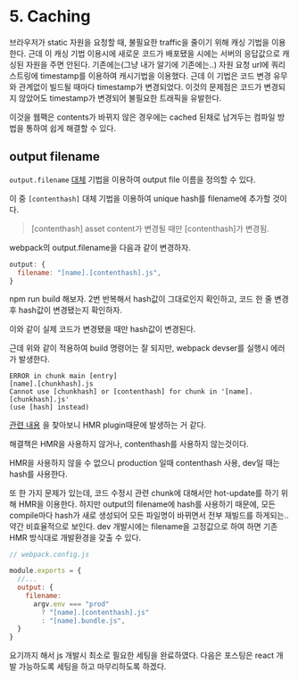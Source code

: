 # 5. Caching

브라우저가 static 자원을 요청할 때, 불필요한 traffic을 줄이기 위해 캐싱 기법을 이용한다. 근데 이 캐싱 기법 이용시에 새로운 코드가 배포됐을 시에는 서버의 응답값으로 캐싱된 자원을 주면 안된다. 기존에는(그냥 내가 알기에 기존에는..) 자원 요청 url에 쿼리스트링에 timestamp를 이용하여 캐시기법을 이용했다. 근데 이 기법은 코드 변경 유무와 관계없이 빌드될 때마다 timestamp가 변경되었다. 이것의 문제점은 코드가 변경되지 않았어도 timestamp가 변경되어 불필요한 트래픽을 유발한다.

이것을 웹팩은 contents가 바뀌지 않은 경우에는 cached 된채로 남겨두는 컴파일 방법을 통하여 쉽게 해결할 수 있다.

## output filename

`output.filename` [대체](https://webpack.js.org/configuration/output/#output-filename) 기법을 이용하여 output file 이름을 정의할 수 있다. 

이 중 `[contenthash]` 대체 기법을 이용하여 unique hash를 filename에 추가할 것이다.

> [contenthash]
> asset content가 변경될 때만 [contenthash]가 변경됨.

webpack의 output.filename을 다음과 같이 변경하자.

```js
output: {
  filename: "[name].[contenthash].js",
}
```

npm run build 해보자. 2번 반복해서 hash값이 그대로인지 확인하고, 코드 한 줄 변경 후 hash값이 변경됐는지 확인하자.

이와 같이 실제 코드가 변경됐을 때만 hash값이 변경된다.

근데 위와 같이 적용하여 build 명령어는 잘 되지만, webpack devser를 실행시 에러가 발생한다.

```
ERROR in chunk main [entry]
[name].[chunkhash].js
Cannot use [chunkhash] or [contenthash] for chunk in '[name].[chunkhash].js' 
(use [hash] instead)
```

[관련 내용](https://stackoverflow.com/questions/50217480/cannot-use-chunkhash-or-contenthash-for-chunk-in-name-chunkhash-js-us) 을 찾아보니 HMR plugin때문에 발생하는 거 같다.

해결책은 HMR을 사용하지 않거나, contenthash를 사용하지 않는것이다. 

HMR을 사용하지 않을 수 없으니 production 일때 contenthash 사용, dev일 때는 hash를 사용한다.

또 한 가지 문제가 있는데, 코드 수정시 관련 chunk에 대해서만 hot-update를 하기 위해 HMR을 이용한다. 하지만 output의 filename에 hash를 사용하기 때문에, 모든 compile마다 hash가 새로 생성되어 모든 파일명이 바뀌면서 전부 재빌드를 하게되는.. 약간 비효율적으로 보인다. dev 개발시에는 filename을 고정값으로 하여 하면 기존 HMR 방식대로 개발환경을 갖출 수 있다.

```js
// webpack.config.js

module.exports = {
  //...
  output: {
    filename:
      argv.env === "prod"
        ? "[name].[contenthash].js"
        : "[name].bundle.js",
  }
}
```

요기까지 해서 js 개발시 최소로 필요한 세팅을 완료하였다. 다음은 포스팅은 react 개발 가능하도록 세팅을 하고 마무리하도록 하겠다.
